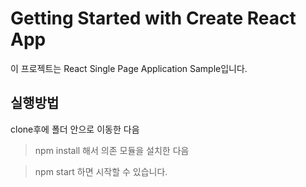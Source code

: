 # Getting Started with Create React App

이 프로젝트는 React Single Page Application Sample입니다.

## 실행방법
clone후에 폴더 안으로 이동한 다음

>npm install
해서 의존 모듈을 설치한 다음

>npm start
하면 시작할 수 있습니다.